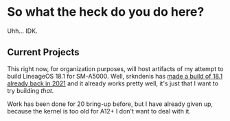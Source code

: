 # So what the heck do you do here?

Uhh... IDK.

## Current Projects

This right now, for organization purposes, will host artifacts of my attempt to build LineageOS 18.1 for SM-A5000.
Well, srkndenis has [made a build of 18.1 already back in 2021](https://mega.nz/folder/7s0CnQpL#OpPDOEsGA5APizajXRZ32A/folder/bp0kxYCQ)
and it already works pretty well, it's just that I want to try building *that*.

Work has been done for 20 bring-up before, but I have already given up, because the kernel is too old for A12+ I don't want to deal with it.
